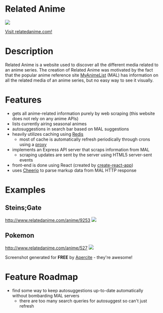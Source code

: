 # Related Anime

<img src="https://aprc.it/api/1200x630/http://relatedanime.com/">

[Visit relatedanime.com!](http://www.relatedanime.com/)

# Description

Related Anime is a website used to discover all the different media related to an anime series.
The creation of Related Anime was motivated by the fact that the popular anime reference site [MyAnimeList](https://myanimelist.net/) (MAL) has information on all the related media of an anime series, but no easy way to see it visually.

# Features

- gets all anime-related information purely by web scraping (this website does not rely on any anime APIs)
- lists currently airing seasonal animes
- autosuggestions in search bar based on MAL suggestions
- heavily utilizes caching using [Redis](https://redis.io/)
  - most of cache is automatically refresh periodically through crons using a [proxy](https://github.com/Fondson/relatedanime-proxy)
- implements an Express API server that scraps information from MAL
  - scraping updates are sent by the server using HTML5 server-sent events
- front-end is done using React (created by [create-react-app](https://github.com/facebookincubator/create-react-app))
- uses [Cheerio](https://github.com/cheeriojs/cheerio) to parse markup data from MAL HTTP response

# Examples

## Steins;Gate

http://www.relatedanime.com/anime/9253
<img src="https://aprc.it/api/1200x630/http://www.relatedanime.com/anime/9253">

## Pokemon

http://www.relatedanime.com/anime/527
<img src="https://aprc.it/api/1200x630/http://www.relatedanime.com/anime/527">

Screenshot generated for **FREE** by [Apercite](https://apercite.fr/en/) - they're awesome!

# Feature Roadmap

- find some way to keep autosuggestions up-to-date automatically without bombarding MAL servers
  - there are too many search queries for autosuggest so can't just refresh
